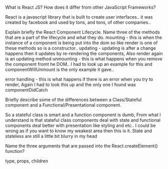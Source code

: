 What is React JS? How does it differ from other JavaScript Frameworks?

React is a javascript library that is built to create user interfaces.. it was created by facebook and used by tons, and tons, of other companies..


Explain briefly the React Component Lifecycle. Name three of the methods that are a part of the lifecycle and what they do.
mounting - 
this is when the instance of a component is being put into the dom so like render is one of these methods so is a constructor..
updating -
updating is after a change happens then it updates by re-rendering the components, Also render again is an updating method 
unmounting - 
this is what happens when you remove the component fromt he DOM.. I had to look up an example for this and componentWillUnmount is the only example it gave..

error handling -
this is what happens if there is an error when you try to render, Again I had to look this up and the only one I found was componentDidCatch

Briefly describe some of the differences between a Class/Stateful component and a Functional/Presentational component.

So a stateful class is smart and a function component is dumb, From what I understand is that stateful class components deal with state and functional components deal better with presentation like styling and etc.. I could be wrong as if you want to know my weakest area then this is it..State and stateless are still a little bit blurry in my head



Name the three arguments that are passed into the React.createElement() function?

type, props, children

